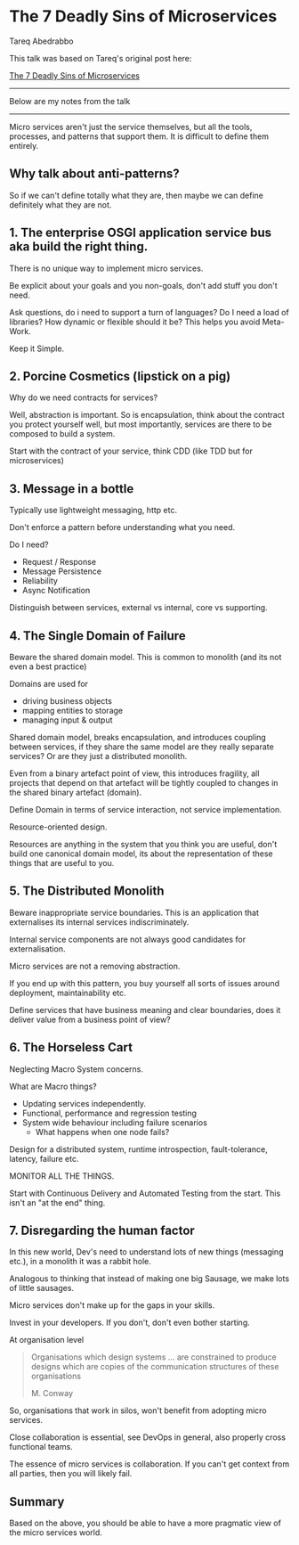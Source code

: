 # The 7 Deadly Sins of Microservices 
Tareq Abedrabbo

This talk was based on Tareq's original post here:

[The 7 Deadly Sins of Microservices](http://www.opencredo.com/2014/11/19/7-deadly-sins-of-microservices/)

___

Below are my notes from the talk

___


Micro services aren't just the service themselves, but all the tools, processes, and patterns that support them. It is difficult to define them entirely.


## Why talk about anti-patterns?
So if we can't define totally what they are, then maybe we can define definitely what they are not.

## 1. The enterprise OSGI application service bus aka build the right thing.

There is no unique way to implement micro services.

Be explicit about your goals and you non-goals, don't add stuff you don't need.

Ask questions, do i need to support a turn of languages? Do I need a load of libraries? How dynamic or flexible should it be? This helps you avoid Meta-Work.

Keep it Simple.

## 2. Porcine Cosmetics (lipstick on a pig)
Why do we need contracts for services? 

Well, abstraction is important. So is encapsulation, think about the contract you protect yourself well, but most importantly, services are there to be composed to build a system.

Start with the contract of your service, think CDD (like TDD but for microservices)

## 3. Message in a bottle
Typically use lightweight messaging, http etc.

Don't enforce a pattern before understanding what you need.

Do I need?

* Request / Response
* Message Persistence
* Reliability
* Async Notification

Distinguish between services, external vs internal, core vs supporting.


## 4. The Single Domain of Failure
Beware the shared domain model. This is common to monolith (and its not even a best practice)

Domains are used for

* driving business objects
* mapping entities to storage
* managing input & output

Shared domain model, breaks encapsulation, and introduces coupling between services, if they share the same model are they really separate services? Or are they just a distributed monolith.

Even from a binary artefact point of view, this introduces fragility, all projects that depend on that artefact will be tightly coupled to changes in the shared binary artefact (domain).

Define Domain in terms of service interaction, not service implementation.

Resource-oriented design.

Resources are anything in the system that you think you are useful, don't build one canonical domain model, its about the representation of these things that are useful to you.

## 5. The Distributed Monolith
Beware inappropriate service boundaries. This is an application that externalises its internal services indiscriminately. 

Internal service components are not always good candidates for externalisation.

Micro services are not a removing abstraction.

If you end up with this pattern, you buy yourself all sorts of issues around deployment, maintainability etc.

Define services that have business meaning and clear boundaries, does it deliver value from a business point of view?

## 6. The Horseless Cart
Neglecting Macro System concerns.

What are Macro things?

* Updating services independently.
* Functional, performance and regression testing
* System wide behaviour including failure scenarios
	* What happens when one node fails? 

Design for a distributed system, runtime introspection, fault-tolerance, latency, failure etc.

MONITOR ALL THE THINGS.

Start with Continuous Delivery and Automated Testing from the start. This isn't an "at the end" thing.

## 7. Disregarding the human factor

In this new world, Dev's need to understand lots of new things (messaging etc.), in a monolith it was a rabbit hole.

Analogous to thinking that instead of making one big Sausage, we make lots of little sausages.

Micro services don't make up for the gaps in your skills.

Invest in your developers. If you don't, don't even bother starting.

At organisation level

> Organisations which design systems ... are constrained to produce designs which are copies of the communication structures of these organisations
>
> M. Conway

So, organisations that work in silos, won't benefit from adopting micro services.

Close collaboration is essential, see DevOps in general, also properly cross functional teams.

The essence of micro services is collaboration. If you can't get context from all parties, then you will likely fail.

## Summary
Based on the above, you should be able to have a more pragmatic view of the micro services world.